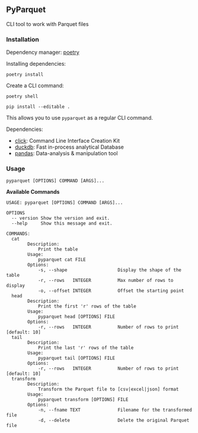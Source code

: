 ## PyParquet

CLI tool to work with Parquet files


### Installation

Dependency manager: [poetry](https://python-poetry.org/)

Installing dependencies:
```shell
poetry install
```

Create a CLI command:
```shell
poetry shell

pip install --editable .
```
This allows you to use `pyparquet` as a regular CLI command.

Dependencies:
- [click](https://click.palletsprojects.com/en/8.1.x/): Command Line Interface Creation Kit
- [duckdb](https://duckdb.org/): Fast in-process analytical Database
- [pandas](https://pandas.pydata.org/): Data-analysis & manipulation tool


### Usage

```shell
pyparquet [OPTIONS] COMMAND [ARGS]...
```

**Available Commands**
```shell
USAGE: pyparquet [OPTIONS] COMMAND [ARGS]...

OPTIONS
  -- version Show the version and exit.
  --help     Show this message and exit.

COMMANDS:
  cat
        Description:
            Print the table
        Usage:
            pyparquet cat FILE
        Options:
            -s, --shape                   Display the shape of the table
            -r, --rows   INTEGER          Max number of rows to display
            -o, --offset INTEGER          Offset the starting point
  head
        Description:
            Print the first 'r' rows of the table
        Usage:
            pyparquet head [OPTIONS] FILE
        Options:
            -r, --rows   INTEGER          Number of rows to print [default: 10]
  tail
        Description:
            Print the last 'r' rows of the table
        Usage:
            pyparquet tail [OPTIONS] FILE
        Options:
            -r, --rows   INTEGER          Number of rows to print [default: 10]
  transform
        Description:
            Transform the Parquet file to [csv|excel|json] format
        Usage:
            pyparquet transform [OPTIONS] FILE
        Options:
            -n, --fname TEXT              Filename for the transformed file
            -d, --delete                  Delete the original Parquet file
```
